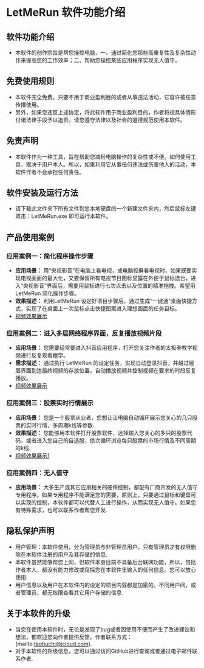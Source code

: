 
# LetMeRun 软件功能介绍

## 软件功能介绍

- 本软件的创作宗旨是帮您操控电脑，一、通过简化您那些高重复性及复杂性动作来提高您的工作效率；二、帮助您操控某些应用程序实现无人值守。
  
## 免费使用规则

- 本软件完全免费，只要不用于商业盈利目的或者从事违法活动，它容许被任意传播使用。
- 另外，如果您违反上述协定，将此软件用于商业盈利目的，作者将视具体情形付诸法律手段予以追责。请您遵守法律以及社会的道德规范使用本软件。

## 免责声明

- 本软件作为一种工具，旨在帮助您减轻电脑操作的复杂性或不便。如何使用工具，取决于用户本人。所以，如果利用它从事任何违法或伤害他人的活动，本软件作者不会承担任何责任。

## 软件安装及运行方法

- 请下载此文件夹下所有文件到您本地硬盘的一个新建文件夹内，然后鼠标左键双击：LetMeRun.exe 即可运行本软件。

## 产品使用案例

### 应用案例一：简化程序操作步骤

- **应用场景：** 用“央视影音”在电脑上看电视，或电脑投屏看电视时，如果既要实现电视画面的最大化，又要保留所有电视节目图标显露在外便于鼠标选台，进入“央视影音”界面后，需要用鼠标进行七次点击以及位置的精准拖拽。希望用LetMeRun 简化操作步骤。
- **效果描述：** 利用LetMeRun 设定好项目步骤后，通过生成“一键通”桌面快捷方式，实现了在桌面上一次鼠标点击快捷图案进入理想画面的任务目标。
- [视频效果展示](demo11.mp4)

### 应用案例二：进入多层网络程序界面，反复播放视频片段

- **应用场景：** 您需要经常要进入抖音应用程序，打开您关注作者的太极拳教学视频进行反复观看跟学。
- **需求描述：** 通过执行 LetMeRun 的设定任务，实现自动登录抖音，并越过层层界面到达最终视频的存放位置，自动播放视频并控制视频在要求的时段反复播放。
- [视频效果展示](demo22.mp4)

### 应用案例三：股票实时行情展示

- **应用场景：** 您是一个股票从业者，您想让让电脑自动循环展示您关心的几只股票的实时行情，多周期k线等参数.
- **效果描述：** 您能够用本软件打开股票软件，选择输入您关心的多只的股票代码，或者进入您自己的自选股，依次循环浏览每只股票的市场行情及不同周期的k线.
- [视频效果展示1](demo33.mp4)

### 应用案例四：无人值守

- **应用场景：** 大多生产或其它应用相关的硬件控制，都配有厂商开发的无人值守专用程序。如果专用程序不能满足您的需要，原则上，只要通过鼠标和键盘可以实现的控制，本软件都可以代替人工进行操作，从而实现无人值守。如果您有特殊需求，也可以联系作者帮您开发.

## 隐私保护声明

- 用户管理：本软件使用，分为管理员与非管理员用户。只有管理员才有权限删除在本软件注册的用户及其存储的信息.
- 本软件虽然能够帮您上网，但软件本身目前不具备后台联网功能，所以，包括作者本人，都没有能力修改或窥探您在本软件里输入的任何信息。您可以放心使用.
- 用户信息以及用户在本软件内的设定的项目内容都是加密的。不同用户间，或者管理员，都无权限查看其它用户存储的信息.

## 关于本软件的升级

- 当您在使用本软件时，无论是发现了bug或者因使用不便而产生了改进建议和想法，都欢迎您向作者提供反馈。作者联系方式：(mailto:taohuchi@icloud.com).
- 对于本软件的升级信息，您可以通过访问GitHub进行查询或者通过电子邮件联系作者.
  